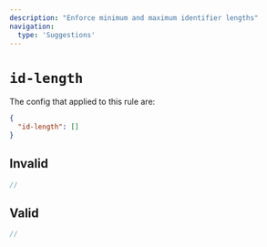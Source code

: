 ```yaml
---
description: "Enforce minimum and maximum identifier lengths"
navigation:
  type: 'Suggestions'
---
```


# `id-length`

The config that applied to this rule are:

```json
{
  "id-length": []
}
```

## Invalid

```js invalid
//
```

## Valid

```js valid
//
```
  